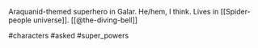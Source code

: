 Araquanid-themed superhero in Galar. He/hem, I think. Lives in [[Spider-people universe]]. [[@the-diving-bell]]

#characters #asked #super_powers 